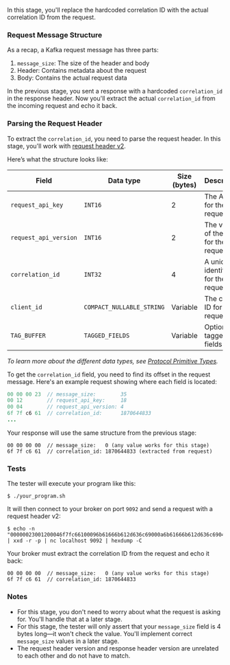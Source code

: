 In this stage, you'll replace the hardcoded correlation ID with the actual correlation ID from the request.

### Request Message Structure

As a recap, a Kafka request message has three parts:

1. `message_size`: The size of the header and body
2. Header: Contains metadata about the request
3. Body: Contains the actual request data

In the previous stage, you sent a response with a hardcoded `correlation_id` in the response header. Now you'll extract the actual `correlation_id` from the incoming request and echo it back.

### Parsing the Request Header

To extract the `correlation_id`, you need to parse the request header. In this stage, you'll work with [request header v2](https://kafka.apache.org/protocol.html#protocol_messages).

Here’s what the structure looks like:

| Field                 | Data type         | Size (bytes) | Description                            |
| --------------------- | ----------------- | ------------ | -------------------------------------- |
| `request_api_key`     | `INT16`           | 2            | The API key for the request            |
| `request_api_version` | `INT16`           | 2            | The version of the API for the request |
| `correlation_id`      | `INT32`           | 4            | A unique identifier for the request    |
| `client_id`           | `COMPACT_NULLABLE_STRING` | Variable     | The client ID for the request          |
| `TAG_BUFFER`          | `TAGGED_FIELDS`   | Variable     | Optional tagged fields                 |

*To learn more about the different data types, see [Protocol Primitive Types](https://kafka.apache.org/protocol.html#protocol_types).*

To get the `correlation_id` field, you need to find its offset in the request message. Here's an example request showing where each field is located:

```java
00 00 00 23  // message_size:        35
00 12        // request_api_key:     18
00 04        // request_api_version: 4
6f 7f c6 61  // correlation_id:      1870644833
...
```

Your response will use the same structure from the previous stage:

```
00 00 00 00  // message_size:   0 (any value works for this stage)
6f 7f c6 61  // correlation_id: 1870644833 (extracted from request)
```

### Tests

The tester will execute your program like this:
```
$ ./your_program.sh
```

It will then connect to your broker on port `9092` and send a request with a request header v2:
```
$ echo -n "00000023001200046f7fc66100096b61666b612d636c69000a6b61666b612d636c6904302e3100" | xxd -r -p | nc localhost 9092 | hexdump -C
```

Your broker must extract the correlation ID from the request and echo it back:
```
00 00 00 00  // message_size:   0 (any value works for this stage)
6f 7f c6 61  // correlation_id: 1870644833
```

### Notes

- For this stage, you don't need to worry about what the request is asking for. You'll handle that at a later stage.
- For this stage, the tester will only assert that your `message_size` field is 4 bytes long—it won't check the value. You'll implement correct `message_size` values in a later stage.
- The request header version and response header version are unrelated to each other and do not have to match.


